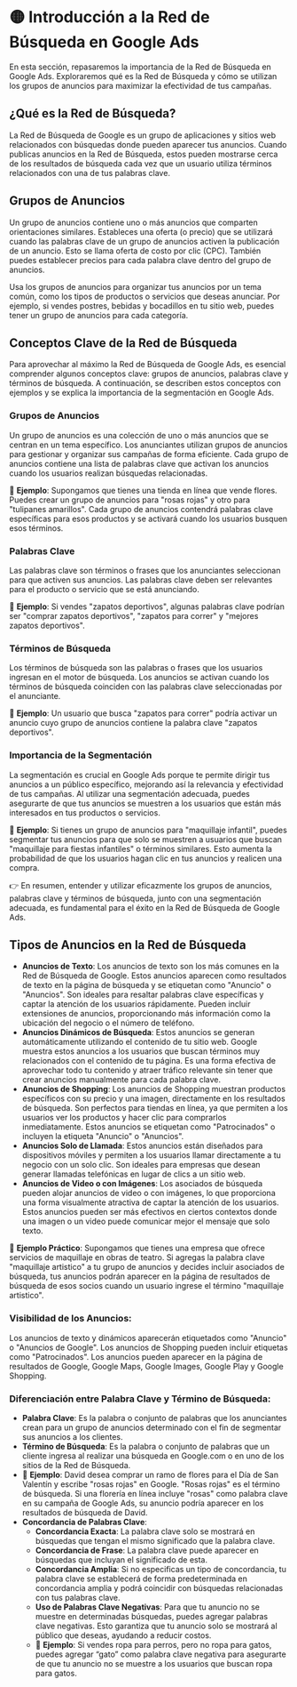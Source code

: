 # 🟡 Introducción a la Red de Búsqueda en Google Ads
En esta sección, repasaremos la importancia de la Red de Búsqueda en Google Ads. Exploraremos qué es la Red de Búsqueda y cómo se utilizan los grupos de anuncios para maximizar la efectividad de tus campañas.

## ¿Qué es la Red de Búsqueda?
La Red de Búsqueda de Google es un grupo de aplicaciones y sitios web relacionados con búsquedas donde pueden aparecer tus anuncios. Cuando publicas anuncios en la Red de Búsqueda, estos pueden mostrarse cerca de los resultados de búsqueda cada vez que un usuario utiliza términos relacionados con una de tus palabras clave.

## Grupos de Anuncios
Un grupo de anuncios contiene uno o más anuncios que comparten orientaciones similares. Estableces una oferta (o precio) que se utilizará cuando las palabras clave de un grupo de anuncios activen la publicación de un anuncio. Esto se llama oferta de costo por clic (CPC). También puedes establecer precios para cada palabra clave dentro del grupo de anuncios.

Usa los grupos de anuncios para organizar tus anuncios por un tema común, como los tipos de productos o servicios que deseas anunciar. Por ejemplo, si vendes postres, bebidas y bocadillos en tu sitio web, puedes tener un grupo de anuncios para cada categoría.

## Conceptos Clave de la Red de Búsqueda
Para aprovechar al máximo la Red de Búsqueda de Google Ads, es esencial comprender algunos conceptos clave: grupos de anuncios, palabras clave y términos de búsqueda. A continuación, se describen estos conceptos con ejemplos y se explica la importancia de la segmentación en Google Ads.

### Grupos de Anuncios
Un grupo de anuncios es una colección de uno o más anuncios que se centran en un tema específico. Los anunciantes utilizan grupos de anuncios para gestionar y organizar sus campañas de forma eficiente. Cada grupo de anuncios contiene una lista de palabras clave que activan los anuncios cuando los usuarios realizan búsquedas relacionadas.

📌 **Ejemplo**: Supongamos que tienes una tienda en línea que vende flores. Puedes crear un grupo de anuncios para "rosas rojas" y otro para "tulipanes amarillos". Cada grupo de anuncios contendrá palabras clave específicas para esos productos y se activará cuando los usuarios busquen esos términos.

### Palabras Clave
Las palabras clave son términos o frases que los anunciantes seleccionan para que activen sus anuncios. Las palabras clave deben ser relevantes para el producto o servicio que se está anunciando.

📌 **Ejemplo**: Si vendes "zapatos deportivos", algunas palabras clave podrían ser "comprar zapatos deportivos", "zapatos para correr" y "mejores zapatos deportivos".

### Términos de Búsqueda
Los términos de búsqueda son las palabras o frases que los usuarios ingresan en el motor de búsqueda. Los anuncios se activan cuando los términos de búsqueda coinciden con las palabras clave seleccionadas por el anunciante.

📌 **Ejemplo**: Un usuario que busca "zapatos para correr" podría activar un anuncio cuyo grupo de anuncios contiene la palabra clave "zapatos deportivos".

### Importancia de la Segmentación
La segmentación es crucial en Google Ads porque te permite dirigir tus anuncios a un público específico, mejorando así la relevancia y efectividad de tus campañas. Al utilizar una segmentación adecuada, puedes asegurarte de que tus anuncios se muestren a los usuarios que están más interesados en tus productos o servicios.

📌 **Ejemplo**: Si tienes un grupo de anuncios para "maquillaje infantil", puedes segmentar tus anuncios para que solo se muestren a usuarios que buscan "maquillaje para fiestas infantiles" o términos similares. Esto aumenta la probabilidad de que los usuarios hagan clic en tus anuncios y realicen una compra.

👉 En resumen, entender y utilizar eficazmente los grupos de anuncios, palabras clave y términos de búsqueda, junto con una segmentación adecuada, es fundamental para el éxito en la Red de Búsqueda de Google Ads.

## Tipos de Anuncios en la Red de Búsqueda
- **Anuncios de Texto**: Los anuncios de texto son los más comunes en la Red de Búsqueda de Google. Estos anuncios aparecen como resultados de texto en la página de búsqueda y se etiquetan como "Anuncio" o "Anuncios". Son ideales para resaltar palabras clave específicas y captar la atención de los usuarios rápidamente. Pueden incluir extensiones de anuncios, proporcionando más información como la ubicación del negocio o el número de teléfono.
- **Anuncios Dinámicos de Búsqueda**: Estos anuncios se generan automáticamente utilizando el contenido de tu sitio web. Google muestra estos anuncios a los usuarios que buscan términos muy relacionados con el contenido de tu página. Es una forma efectiva de aprovechar todo tu contenido y atraer tráfico relevante sin tener que crear anuncios manualmente para cada palabra clave.
- **Anuncios de Shopping**: Los anuncios de Shopping muestran productos específicos con su precio y una imagen, directamente en los resultados de búsqueda. Son perfectos para tiendas en línea, ya que permiten a los usuarios ver los productos y hacer clic para comprarlos inmediatamente. Estos anuncios se etiquetan como "Patrocinados" o incluyen la etiqueta "Anuncio" o "Anuncios".
- **Anuncios Solo de Llamada**: Estos anuncios están diseñados para dispositivos móviles y permiten a los usuarios llamar directamente a tu negocio con un solo clic. Son ideales para empresas que desean generar llamadas telefónicas en lugar de clics a un sitio web.
- **Anuncios de Video o con Imágenes**: Los asociados de búsqueda pueden alojar anuncios de video o con imágenes, lo que proporciona una forma visualmente atractiva de captar la atención de los usuarios. Estos anuncios pueden ser más efectivos en ciertos contextos donde una imagen o un video puede comunicar mejor el mensaje que solo texto.

📌 **Ejemplo Práctico**: Supongamos que tienes una empresa que ofrece servicios de maquillaje en obras de teatro. Si agregas la palabra clave "maquillaje artistico" a tu grupo de anuncios y decides incluir asociados de búsqueda, tus anuncios podrán aparecer en la página de resultados de búsqueda de esos socios cuando un usuario ingrese el término "maquillaje artistico".

### Visibilidad de los Anuncios:
Los anuncios de texto y dinámicos aparecerán etiquetados como "Anuncio" o "Anuncios de Google". Los anuncios de Shopping pueden incluir etiquetas como "Patrocinados". Los anuncios pueden aparecer en la página de resultados de Google, Google Maps, Google Images, Google Play y Google Shopping.

### Diferenciación entre Palabra Clave y Término de Búsqueda:
- **Palabra Clave**: Es la palabra o conjunto de palabras que los anunciantes crean para un grupo de anuncios determinado con el fin de segmentar sus anuncios a los clientes. 
- **Término de Búsqueda**: Es la palabra o conjunto de palabras que un cliente ingresa al realizar una búsqueda en Google.com o en uno de los sitios de la Red de Búsqueda. 
- 📌 **Ejemplo**: David desea comprar un ramo de flores para el Día de San Valentín y escribe "rosas rojas" en Google. "Rosas rojas" es el término de búsqueda. Si una florería en línea incluye "rosas" como palabra clave en su campaña de Google Ads, su anuncio podría aparecer en los resultados de búsqueda de David.
- **Concordancia de Palabras Clave**:
    - **Concordancia Exacta**: La palabra clave solo se mostrará en búsquedas que tengan el mismo significado que la palabra clave.
    - **Concordancia de Frase**: La palabra clave puede aparecer en búsquedas que incluyan el significado de esta.
    - **Concordancia Amplia**: Si no especificas un tipo de concordancia, tu palabra clave se establecerá de forma predeterminada en concordancia amplia y podrá coincidir con búsquedas relacionadas con tus palabras clave.
    - **Uso de Palabras Clave Negativas**: Para que tu anuncio no se muestre en determinadas búsquedas, puedes agregar palabras clave negativas. Esto garantiza que tu anuncio solo se mostrará al público que deseas, ayudando a reducir costos.
    - 📌 **Ejemplo**: Si vendes ropa para perros, pero no ropa para gatos, puedes agregar “gato” como palabra clave negativa para asegurarte de que tu anuncio no se muestre a los usuarios que buscan ropa para gatos.
